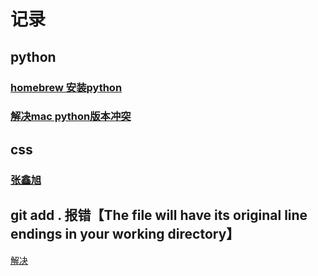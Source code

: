 # 记录

## python
### [homebrew 安装python](https://www.jianshu.com/p/7462a1f3f846)
### [解决mac python版本冲突](https://stringpiggy.hpd.io/mac-osx-python3-dual-install/)
## css
### [张鑫旭](https://www.zhangxinxu.com/)

## git add . 报错【The file will have its original line endings in your working directory】
[解决](https://blog.csdn.net/liereli/article/details/80824804)
